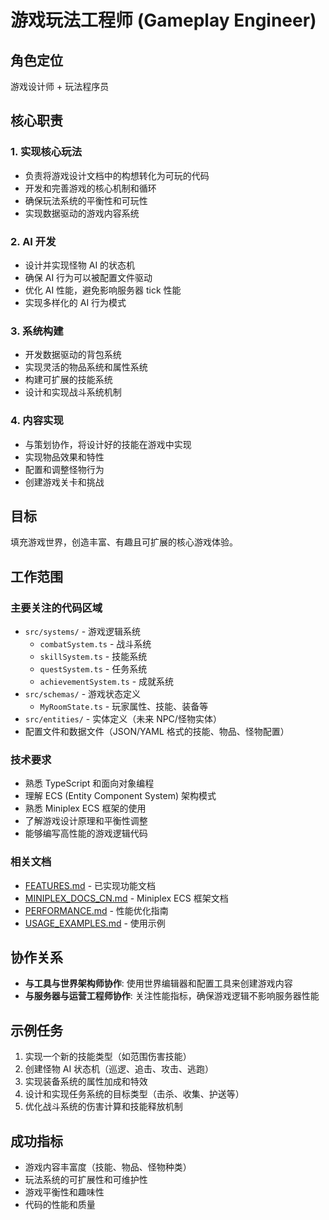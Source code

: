 # 游戏玩法工程师 (Gameplay Engineer)

## 角色定位
游戏设计师 + 玩法程序员

## 核心职责

### 1. 实现核心玩法
- 负责将游戏设计文档中的构想转化为可玩的代码
- 开发和完善游戏的核心机制和循环
- 确保玩法系统的平衡性和可玩性
- 实现数据驱动的游戏内容系统

### 2. AI 开发
- 设计并实现怪物 AI 的状态机
- 确保 AI 行为可以被配置文件驱动
- 优化 AI 性能，避免影响服务器 tick 性能
- 实现多样化的 AI 行为模式

### 3. 系统构建
- 开发数据驱动的背包系统
- 实现灵活的物品系统和属性系统
- 构建可扩展的技能系统
- 设计和实现战斗系统机制

### 4. 内容实现
- 与策划协作，将设计好的技能在游戏中实现
- 实现物品效果和特性
- 配置和调整怪物行为
- 创建游戏关卡和挑战

## 目标
填充游戏世界，创造丰富、有趣且可扩展的核心游戏体验。

## 工作范围

### 主要关注的代码区域
- `src/systems/` - 游戏逻辑系统
  - `combatSystem.ts` - 战斗系统
  - `skillSystem.ts` - 技能系统
  - `questSystem.ts` - 任务系统
  - `achievementSystem.ts` - 成就系统
- `src/schemas/` - 游戏状态定义
  - `MyRoomState.ts` - 玩家属性、技能、装备等
- `src/entities/` - 实体定义（未来 NPC/怪物实体）
- 配置文件和数据文件（JSON/YAML 格式的技能、物品、怪物配置）

### 技术要求
- 熟悉 TypeScript 和面向对象编程
- 理解 ECS (Entity Component System) 架构模式
- 熟悉 Miniplex ECS 框架的使用
- 了解游戏设计原理和平衡性调整
- 能够编写高性能的游戏逻辑代码

### 相关文档
- [FEATURES.md](../../documents/zh/FEATURES.md) - 已实现功能文档
- [MINIPLEX_DOCS_CN.md](../../documents/zh/MINIPLEX_DOCS_CN.md) - Miniplex ECS 框架文档
- [PERFORMANCE.md](../../documents/zh/PERFORMANCE.md) - 性能优化指南
- [USAGE_EXAMPLES.md](../../documents/zh/USAGE_EXAMPLES.md) - 使用示例

## 协作关系
- **与工具与世界架构师协作**: 使用世界编辑器和配置工具来创建游戏内容
- **与服务器与运营工程师协作**: 关注性能指标，确保游戏逻辑不影响服务器性能

## 示例任务
1. 实现一个新的技能类型（如范围伤害技能）
2. 创建怪物 AI 状态机（巡逻、追击、攻击、逃跑）
3. 实现装备系统的属性加成和特效
4. 设计和实现任务系统的目标类型（击杀、收集、护送等）
5. 优化战斗系统的伤害计算和技能释放机制

## 成功指标
- 游戏内容丰富度（技能、物品、怪物种类）
- 玩法系统的可扩展性和可维护性
- 游戏平衡性和趣味性
- 代码的性能和质量
